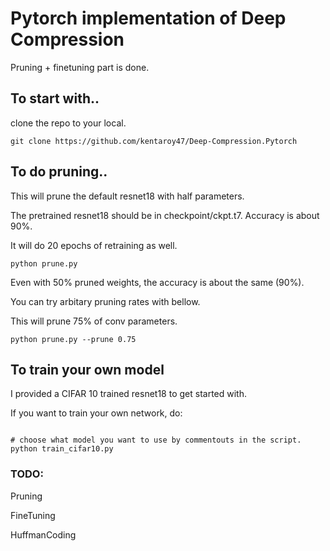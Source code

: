 # Pytorch implementation of Deep Compression
Pruning + finetuning part is done.

## To start with..

clone the repo to your local.

```
git clone https://github.com/kentaroy47/Deep-Compression.Pytorch
```

## To do pruning..
This will prune the default resnet18 with half parameters.

The pretrained resnet18 should be in checkpoint/ckpt.t7. Accuracy is about 90%.

It will do 20 epochs of retraining as well.

```
python prune.py
```

Even with 50% pruned weights, the accuracy is about the same (90%).

You can try arbitary pruning rates with bellow.

This will prune 75% of conv parameters.


```
python prune.py --prune 0.75
```

## To train your own model
I provided a CIFAR 10 trained resnet18 to get started with.

If you want to train your own network, do:

```

# choose what model you want to use by commentouts in the script.
python train_cifar10.py

```

### TODO:

Pruning

FineTuning

HuffmanCoding
